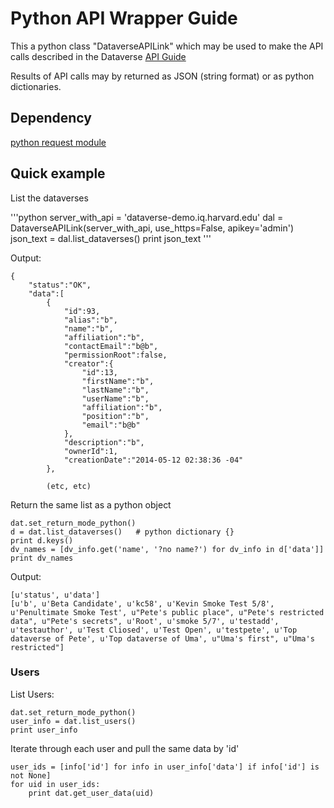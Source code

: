 # Python API Wrapper Guide

This a python class "DataverseAPILink" which may be used to make the API calls described in the Dataverse [API Guide](https://github.com/IQSS/dataverse/tree/master/scripts/api/readme.md)

Results of API calls may by returned as JSON (string format) or as python dictionaries.


## Dependency 

[python request module](http://docs.python-requests.org/)

## Quick example

List the dataverses

'''python
	server_with_api = 'dataverse-demo.iq.harvard.edu'
	dal = DataverseAPILink(server_with_api, use_https=False, apikey='admin')
    json_text = dal.list_dataverses()
    print json_text
'''

Output: 

	{
	    "status":"OK",
	    "data":[
	        {
	            "id":93,
	            "alias":"b",
	            "name":"b",
	            "affiliation":"b",
	            "contactEmail":"b@b",
	            "permissionRoot":false,
	            "creator":{
	                "id":13,
	                "firstName":"b",
	                "lastName":"b",
	                "userName":"b",
	                "affiliation":"b",
	                "position":"b",
	                "email":"b@b"
	            },
	            "description":"b",
	            "ownerId":1,
	            "creationDate":"2014-05-12 02:38:36 -04"
	        },
	       
			(etc, etc)
	
Return the same list as a python object

	dat.set_return_mode_python()
	d = dat.list_dataverses()   # python dictionary {}
	print d.keys()
	dv_names = [dv_info.get('name', '?no name?') for dv_info in d['data']]
	print dv_names

Output:

	[u'status', u'data']
	[u'b', u'Beta Candidate', u'kc58', u'Kevin Smoke Test 5/8', u'Penultimate Smoke Test', u"Pete's public place", u"Pete's restricted data", u"Pete's secrets", u'Root', u'smoke 5/7', u'testadd', u'testauthor', u'Test Cliosed', u'Test Open', u'testpete', u'Top dataverse of Pete', u'Top dataverse of Uma', u"Uma's first", u"Uma's restricted"]

### Users

List Users:

	dat.set_return_mode_python()
	user_info = dat.list_users()
	print user_info
	
Iterate through each user and pull the same data by 'id'

	user_ids = [info['id'] for info in user_info['data'] if info['id'] is not None]
	for uid in user_ids:
    	print dat.get_user_data(uid)

